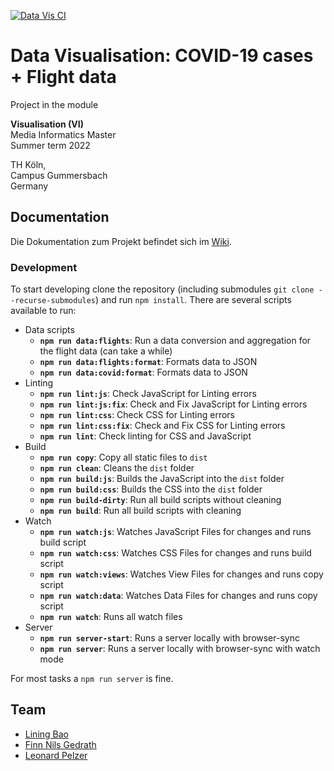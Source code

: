 [![Data Vis CI](https://github.com/finnge/vis-covid19-flights/actions/workflows/ci.yaml/badge.svg)](https://github.com/finnge/vis-covid19-flights/actions/workflows/ci.yaml)
# Data Visualisation: COVID-19 cases + Flight data

Project in the module

**Visualisation (VI)** \
Media Informatics Master \
Summer term 2022

TH Köln, \
Campus Gummersbach \
Germany

## Documentation

Die Dokumentation zum Projekt befindet sich im [Wiki](https://github.com/finnge/vis-covid19-flights/wiki).

### Development

To start developing clone the repository (including submodules `git clone --recurse-submodules`) and run `npm install`. There are several scripts available to run:

- Data scripts
  - **`npm run data:flights`**: Run a data conversion and aggregation for the flight data (can take a while)
  - **`npm run data:flights:format`**: Formats data to JSON
  - **`npm run data:covid:format`**: Formats data to JSON
- Linting
  - **`npm run lint:js`**: Check JavaScript for Linting errors
  - **`npm run lint:js:fix`**: Check and Fix JavaScript for Linting errors
  - **`npm run lint:css`**: Check CSS for Linting errors
  - **`npm run lint:css:fix`**: Check and Fix CSS for Linting errors
  - **`npm run lint`**: Check linting for CSS and JavaScript
- Build
  - **`npm run copy`**: Copy all static files to `dist`
  - **`npm run clean`**: Cleans the `dist` folder
  - **`npm run build:js`**: Builds the JavaScript into the `dist` folder
  - **`npm run build:css`**: Builds the CSS into the `dist` folder
  - **`npm run build-dirty`**: Run all build scripts without cleaning
  - **`npm run build`**: Run all build scripts with cleaning
- Watch
  - **`npm run watch:js`**: Watches JavaScript Files for changes and runs build script
  - **`npm run watch:css`**: Watches CSS Files for changes and runs build script
  - **`npm run watch:views`**: Watches View Files for changes and runs copy script
  - **`npm run watch:data`**: Watches Data Files for changes and runs copy script
  - **`npm run watch`**: Runs all watch files
- Server
  - **`npm run server-start`**: Runs a server locally with browser-sync
  - **`npm run server`**: Runs a server locally with browser-sync with watch mode

For most tasks a `npm run server` is fine.

## Team

- [Lining Bao](https://github.com/Libao1)
- [Finn Nils Gedrath](https://github.com/finnge)
- [Leonard Pelzer](https://github.com/leo-3108)

